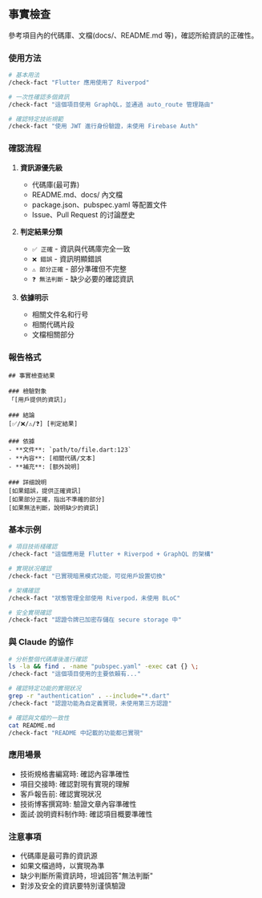 ## 事實檢查

參考項目內的代碼庫、文檔(docs/、README.md 等)，確認所給資訊的正確性。

### 使用方法

```bash
# 基本用法
/check-fact "Flutter 應用使用了 Riverpod"

# 一次性確認多個資訊
/check-fact "這個項目使用 GraphQL，並通過 auto_route 管理路由"

# 確認特定技術規範
/check-fact "使用 JWT 進行身份驗證，未使用 Firebase Auth"
```

### 確認流程

1. **資訊源優先級**
   - 代碼庫(最可靠)
   - README.md、docs/ 內文檔
   - package.json、pubspec.yaml 等配置文件
   - Issue、Pull Request 的讨論歷史

2. **判定結果分類**
   - `✅ 正確` - 資訊與代碼庫完全一致
   - `❌ 錯誤` - 資訊明顯錯誤
   - `⚠️ 部分正確` - 部分準確但不完整
   - `❓ 無法判斷` - 缺少必要的確認資訊

3. **依據明示**
   - 相關文件名和行号
   - 相關代碼片段
   - 文檔相關部分

### 報告格式

```
## 事實檢查結果

### 檢驗對象
「[用戶提供的資訊]」

### 結論
[✅/❌/⚠️/❓] [判定結果]

### 依據
- **文件**: `path/to/file.dart:123`
- **內容**: [相關代碼/文本]
- **補充**: [额外說明]

### 詳细說明
[如果錯誤，提供正確資訊]
[如果部分正確，指出不準確的部分]
[如果無法判斷，說明缺少的資訊]
```

### 基本示例

```bash
# 項目技術棧確認
/check-fact "這個應用是 Flutter + Riverpod + GraphQL 的架構"

# 實現狀况確認
/check-fact "已實現暗黑模式功能，可從用戶設置切換"

# 架構確認
/check-fact "狀態管理全部使用 Riverpod，未使用 BLoC"

# 安全實現確認
/check-fact "認證令牌已加密存儲在 secure storage 中"
```

### 與 Claude 的協作

```bash
# 分析整個代碼庫後進行確認
ls -la && find . -name "pubspec.yaml" -exec cat {} \;
/check-fact "這個項目使用的主要依賴有..."

# 確認特定功能的實現狀况
grep -r "authentication" . --include="*.dart"
/check-fact "認證功能為自定義實現，未使用第三方認證"

# 確認與文檔的一致性
cat README.md
/check-fact "README 中記載的功能都已實現"
```

### 應用場景

- 技術規格書編寫時: 確認內容準確性
- 項目交接時: 確認對現有實現的理解
- 客戶報告前: 確認實現狀况
- 技術博客撰寫時: 驗證文章內容準確性
- 面試·說明資料制作時: 確認項目概要準確性

### 注意事項

- 代碼庫是最可靠的資訊源
- 如果文檔過時，以實現為準
- 缺少判斷所需資訊時，坦诚回答"無法判斷"
- 對涉及安全的資訊要特別谨慎驗證
